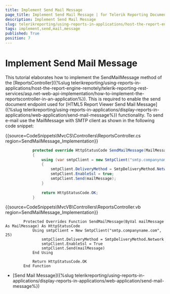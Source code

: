 ```yaml
---
title: Implement Send Mail Message
page_title: Implement Send Mail Message | for Telerik Reporting Documentation
description: Implement Send Mail Message
slug: telerikreporting/using-reports-in-applications/host-the-report-engine-remotely/telerik-reporting-rest-services/implement-send-mail-message
tags: implement,send,mail,message
published: True
position: 7
---
```


# Implement Send Mail Message



This tutorial elaborates how to implement the SendMailMessage method of the [ReportsController]({%slug telerikreporting/using-reports-in-applications/host-the-report-engine-remotely/telerik-reporting-rest-services/asp.net-web-api-implementation/how-to-implement-the-reportscontroller-in-an-application%}).
        This is required to enable the send document endpoint used for [HTML5 Report Viewer Send Mail Message]({%slug telerikreporting/using-reports-in-applications/display-reports-in-applications/web-application/send-mail-message%}) functionality.
      To send e-mail use the MailMessage with SMTP client as shown in the following code snippet:

{{source=CodeSnippets\MvcCS\Controllers\ReportsController.cs region=SendMailMessage_Implementation}}
````C#
	        protected override HttpStatusCode SendMailMessage(MailMessage mailMessage)
	        {
	            using (var smtpClient = new SmtpClient("smtp.companyname.com", 25))
	            {
	                smtpClient.DeliveryMethod = SmtpDeliveryMethod.Network;
	                smtpClient.EnableSsl = true;
	                smtpClient.Send(mailMessage);
	            }
	
	            return HttpStatusCode.OK;
	        }
````



{{source=CodeSnippets\MvcVB\Controllers\ReportsController.vb region=SendMailMessage_Implementation}}
````VB
	    Protected Overrides Function SendMailMessage(ByVal mailMessage As MailMessage) As HttpStatusCode
	        Using smtpClient = New SmtpClient("smtp.companyname.com", 25)
	            smtpClient.DeliveryMethod = SmtpDeliveryMethod.Network
	            smtpClient.EnableSsl = True
	            smtpClient.Send(mailMessage)
	        End Using
	
	        Return HttpStatusCode.OK
	    End Function
````



 * [Send Mail Message]({%slug telerikreporting/using-reports-in-applications/display-reports-in-applications/web-application/send-mail-message%})
